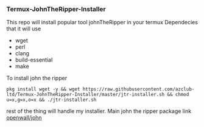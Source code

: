 ### Termux-JohnTheRipper-Installer
This repo will install popular tool johnTheRipper in your termux 
Dependecies that it will use


* wget
* perl
* clang
* build-essential
* make


To install john the ripper 

```
pkg install wget -y && wget https://raw.githubusercontent.com/azclub-ltd/Termux-JohnTheRipper-Installer/master/jtr-installer.sh && chmod u=x,g=x,o=x && ./jtr-installer.sh
```
rest of the thing will handle my installer.
Main john the ripper package link [openwall/john](https://github.com/openwall/john)
